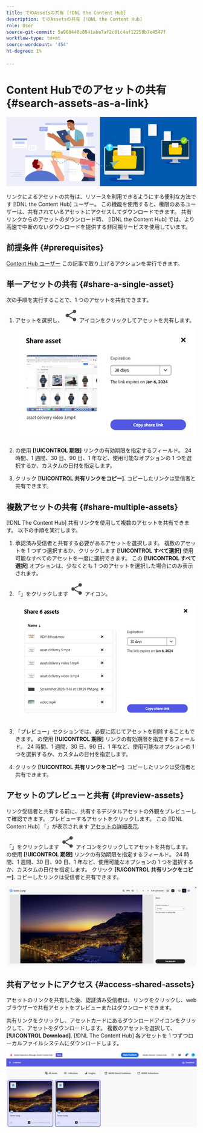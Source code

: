 ```yaml
---
title: でのAssetsの共有 [!DNL the Content Hub]
description: でのAssetsの共有 [!DNL the Content Hub]
role: User
source-git-commit: 5a968440c8841abe7af2c81c4af12258b7e4547f
workflow-type: tm+mt
source-wordcount: '454'
ht-degree: 1%

---
```



# Content Hubでのアセットの共有 {#search-assets-as-a-link}

![アセットバナー画像の共有](assets/share-assets-banner.png)

リンクによるアセットの共有は、リソースを利用できるようにする便利な方法です [!DNL the Content Hub] ユーザー。 この機能を使用すると、権限のあるユーザーは、共有されているアセットにアクセスしてダウンロードできます。 共有リンクからのアセットのダウンロード時、 [!DNL the Content Hub] では、より高速で中断のないダウンロードを提供する非同期サービスを使用しています。

## 前提条件 {#prerequisites}

[Content Hub ユーザー](deploy-content-hub.md#onboard-content-hub-users) この記事で取り上げるアクションを実行できます。

## 単一アセットの共有 {#share-a-single-asset}

次の手順を実行することで、1 つのアセットを共有できます。

1. アセットを選択し、 ![共有アイコン](assets/share.svg) アイコンをクリックしてアセットを共有します。

   ![単一アセットの共有](assets/sharing-single-asset.png)

1. の使用 **[!UICONTROL 期限]** リンクの有効期限を指定するフィールド。 24 時間、1 週間、30 日、90 日、1 年など、使用可能なオプションの 1 つを選択するか、カスタムの日付を指定します。

1. クリック **[!UICONTROL 共有リンクをコピー]**. コピーしたリンクは受信者と共有できます。

## 複数アセットの共有 {#share-multiple-assets}

[!DNL The Content Hub] 共有リンクを使用して複数のアセットを共有できます。 以下の手順を実行します。

1. 承認済み受信者と共有する必要があるアセットを選択します。 複数のアセットを 1 つずつ選択するか、クリックします **[!UICONTROL すべて選択]** 使用可能なすべてのアセットを一度に選択できます。 この **[!UICONTROL すべて選択]** オプションは、少なくとも 1 つのアセットを選択した場合にのみ表示されます。

1. 「」をクリックします ![共有アイコン](assets/share.svg) アイコン。

   ![複数アセットの共有](assets/sharing-multiple-assets.png)

1. 「プレビュー」セクションでは、必要に応じてアセットを削除することもできます。 の使用 **[!UICONTROL 期限]** リンクの有効期限を指定するフィールド。 24 時間、1 週間、30 日、90 日、1 年など、使用可能なオプションの 1 つを選択するか、カスタムの日付を指定します。

1. クリック **[!UICONTROL 共有リンクをコピー]**. コピーしたリンクは受信者と共有できます。

## アセットのプレビューと共有 {#preview-assets}

リンク受信者と共有する前に、共有するデジタルアセットの外観をプレビューして確認できます。 プレビューするアセットをクリックします。 この [!DNL Content Hub] 「」が表示されます [アセットの詳細表示](asset-properties-content-hub.md).

「」をクリックします ![共有アイコン](assets/share.svg) アイコンをクリックしてアセットを共有します。 の使用 **[!UICONTROL 期限]** リンクの有効期限を指定するフィールド。 24 時間、1 週間、30 日、90 日、1 年など、使用可能なオプションの 1 つを選択するか、カスタムの日付を指定します。 クリック **[!UICONTROL 共有リンクをコピー]**. コピーしたリンクは受信者と共有できます。

![Content Hubでのアセットのプレビュー](assets/preview-assets-content-hub.png)

## 共有アセットにアクセス {#access-shared-assets}

アセットのリンクを共有した後、認証済み受信者は、リンクをクリックし、web ブラウザーで共有アセットをプレビューまたはダウンロードできます。

共有リンクをクリックし、アセットカードにあるダウンロードアイコンをクリックして、アセットをダウンロードします。  複数のアセットを選択して、 **[!UICONTROL Download]**. <!--You can either download original assets or Original+Renditions of an asset.--> [!DNL The Content Hub] 各アセットを 1 つずつローカルファイルシステムにダウンロードします。

![共有リンクへのアクセス](assets/content-hub-access-shared-links.png)




